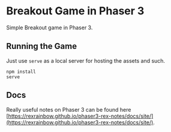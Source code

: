 # Breakout Game in Phaser 3

Simple Breakout game in Phaser 3.

## Running the Game

Just use `serve` as a local server for hosting the assets and such.

```shell
npm install
serve
```

## Docs

Really useful notes on Phaser 3 can be found here [https://rexrainbow.github.io/phaser3-rex-notes/docs/site/](https://rexrainbow.github.io/phaser3-rex-notes/docs/site/).